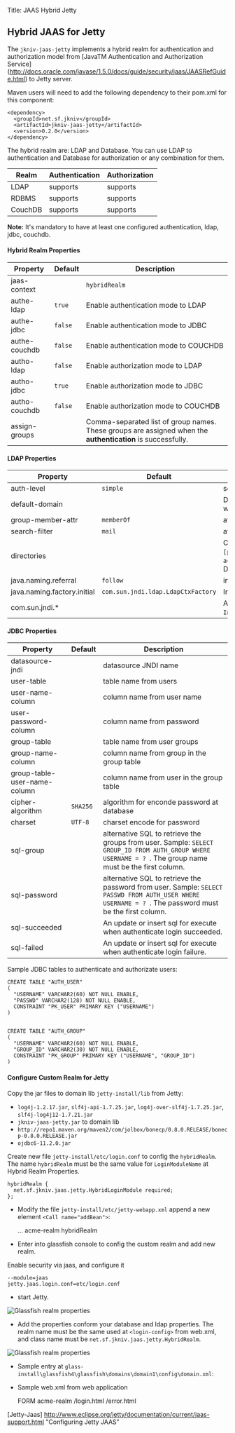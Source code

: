 Title: JAAS Hybrid Jetty

Hybrid JAAS for Jetty
--------------------

The `jkniv-jaas-jetty` implements a hybrid realm for authentication and authorization model from [JavaTM Authentication and Authorization Service] (http://docs.oracle.com/javase/1.5.0/docs/guide/security/jaas/JAASRefGuide.html) to Jetty server.

Maven users will need to add the following dependency to their pom.xml for this component:

    <dependency>
      <groupId>net.sf.jkniv</groupId>
      <artifactId>jkniv-jaas-jetty</artifactId>
      <version>0.2.0</version>
    </dependency>


The hybrid realm are: LDAP and Database. You can use LDAP to authentication and Database for authorization or any combination for them.

| Realm   | Authentication | Authorization |
|---------|----------------|---------------|
|LDAP     |    supports    |   supports    |
|RDBMS    |    supports    |   supports    |
|CouchDB  |    supports    |   supports    |

**Note:** It's mandatory to have at least one configured authentication, ldap, jdbc, couchdb.
 

#### Hybrid Realm Properties

| Property             | Default        | Description|
|----------------------|----------------|--------------------------------------|
| jaas-context         |                | `hybridRealm`                       |
| authe-ldap           | `true`        | Enable authentication mode to LDAP    |
| authe-jdbc           | `false`       | Enable authentication mode to JDBC    |
| authe-couchdb        | `false`       | Enable authentication mode to COUCHDB |
| autho-ldap           | `false`       | Enable authorization mode to LDAP     |
| autho-jdbc           | `true`        | Enable authorization mode to JDBC     |
| autho-couchdb        | `false`       | Enable authorization mode to COUCHDB |
| assign-groups        |                | Comma-separated list of group names. These groups are assigned when the **authentication** is successfully. |


#### LDAP Properties

| Property             | Default        | Description   |
|----------------------|----------------|---------------|
| auth-level           | `simple`      | security level to use "none", "simple", "strong" |
| default-domain       |                | Default domain from users when try authenticate without write a domain |
| group-member-attr    | `memberOf`    | attribute name to get the groups from user |
| search-filter        | `mail`        | attribute to identify the user, default it's email |
| directories          |                | Comma-separated list of LDAP URLs, format: `ldap://[host]:[port]`. samples: `acme.com.br`,`ldap://mycompany.com:386`,`othercompany.com:389`. Default protocol is ldap:// and default port is 389. |
| java.naming.referral | `follow`      | indicate to the service provider how to handle referral. |
| java.naming.factory.initial | `com.sun.jndi.ldap.LdapCtxFactory` | Initial context to LDAP service provider. |
| com.sun.jndi.*       |      | Any property started with `com.sun.jndi.` will be set in `InitialDirContext` instance. |


#### JDBC Properties

| Property             | Default        | Description   |
|----------------------|----------------|---------------|
| datasource-jndi      |                | datasource JNDI name |
| user-table           |                | table name from users |
| user-name-column     |                | column name from user name |
| user-password-column |                | column name from password |
| group-table          |                | table name from user groups |
| group-name-column    |                | column name from group in the group table |
| group-table-user-name-column |        | column name from user in the group table |
| cipher-algorithm     | `SHA256`      | algorithm for enconde password at database |
| charset              | `UTF-8`       | charset encode for password |
| sql-group            |                | alternative SQL to retrieve the groups from user. Sample: `SELECT GROUP_ID FROM AUTH_GROUP WHERE USERNAME = ? `. The group name must be the first column. |
| sql-password         |                | alternative SQL to retrieve the password from user. Sample: `SELECT PASSWD FROM AUTH_USER WHERE USERNAME = ? `. The password must be the first column.|
| sql-succeeded        |                | An update or insert sql for execute when authenticate login succeeded. |
| sql-failed           |                | An update or insert sql for execute when authenticate login failure. |

Sample JDBC tables to authenticate and authorizate users:

    CREATE TABLE "AUTH_USER" 
    ( 
      "USERNAME" VARCHAR2(60) NOT NULL ENABLE, 
      "PASSWD" VARCHAR2(128) NOT NULL ENABLE, 
      CONSTRAINT "PK_USER" PRIMARY KEY ("USERNAME")
    )


    CREATE TABLE "AUTH_GROUP" 
    (    
      "USERNAME" VARCHAR2(60) NOT NULL ENABLE, 
      "GROUP_ID" VARCHAR2(30) NOT NULL ENABLE, 
      CONSTRAINT "PK_GROUP" PRIMARY KEY ("USERNAME", "GROUP_ID")
    )
    
    
#### Configure Custom Realm for Jetty  

Copy the jar files to domain lib `jetty-install/lib` from Jetty:
 - `log4j-1.2.17.jar`, `slf4j-api-1.7.25.jar`, `log4j-over-slf4j-1.7.25.jar`, `slf4j-log4j12-1.7.21.jar`
 - `jkniv-jaas-jetty.jar` to domain lib 
 - `http://repo1.maven.org/maven2/com/jolbox/bonecp/0.8.0.RELEASE/bonecp-0.8.0.RELEASE.jar`
 - `ojdbc6-11.2.0.jar`


Create new file `jetty-install/etc/login.conf` to config the `hybridRealm`. The name `hybridRealm` must be the same value for `LoginModuleName` at Hybrid Realm Properties.


    hybridRealm {
      net.sf.jkniv.jaas.jetty.HybridLoginModule required;
    };
    

- Modify the file `jetty-install/etc/jetty-webapp.xml` append a new element `<Call name="addBean">`:


    <Configure id="Server" class="org.eclipse.jetty.server.Server">
      ...
      <Call name="addBean">
        <Arg>
          <New class="org.eclipse.jetty.jaas.JAASLoginService">
            <Set name="name">acme-realm</Set>
            <Set name="LoginModuleName">hybridRealm</Set>
          </New>
        </Arg>
      </Call>    
    </Configure>

- Enter into glassfish console to config the custom realm and add new realm.


Enable security via jaas, and configure it

    --module=jaas
    jetty.jaas.login.conf=etc/login.conf
    
- start Jetty.


![Glassfish realm properties](realm-config.png)


- Add the properties conform your database and ldap properties. The realm name must be the same used at `<login-config>` from web.xml, and class name must be `net.sf.jkniv.jaas.jetty.HybridRealm`.

![Glassfish realm properties](props-config.png)


- Sample entry at `glass-install\glassfish4\glassfish\domains\domain1\config\domain.xml`: 

    <security-service>
        <auth-realm classname="net.sf.jkniv.jaas.gf.HybridRealm" name="acme-realm">
          <property name="group-member-attr" value="memberOf"></property>
          <property name="assign-groups" value="auth"></property>
          <property name="sql-group" value="select role from ROLES where login = ? order by role"></property>
          <property name="directories" value="acme.com.br,acme.com,another.com"></property>
          <property name="datasource-jndi" value="jdbc/myDS"></property>
          <property name="jaas-context" value="hybridRealm"></property>
          <property name="default-domain" value="acme.com"></property>
        </auth-realm>
    </security-service>
    
    
- Sample web.xml from web application


    <login-config>
      <auth-method>FORM</auth-method>
      <realm-name>acme-realm</realm-name>
      <form-login-config>
        <form-login-page>/login.html</form-login-page>
        <form-error-page>/error.html</form-error-page>
      </form-login-config>
    </login-config>
      

    
    
[Jetty-Jaas] http://www.eclipse.org/jetty/documentation/current/jaas-support.html "Configuring Jetty JAAS"
    